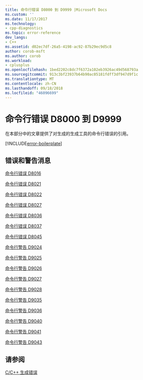 ```yaml
---
title: 命令行错误 D8000 到 D9999 |Microsoft Docs
ms.custom: ''
ms.date: 11/17/2017
ms.technology:
- cpp-diagnostics
ms.topic: error-reference
dev_langs:
- C++
ms.assetid: d02ec7df-26a5-4198-ac92-87b29ec9d5c8
author: corob-msft
ms.author: corob
ms.workload:
- cplusplus
ms.openlocfilehash: 1bed2202c8dc7f6372a102eb3926ac49d568793a
ms.sourcegitcommit: 913c3bf23937b64b90ac05181fdff3df947d9f1c
ms.translationtype: MT
ms.contentlocale: zh-CN
ms.lasthandoff: 09/18/2018
ms.locfileid: "46096699"
---
```

# <a name="command-line-errors-d8000-through-d9999"></a>命令行错误 D8000 到 D9999

在本部分中的文章提供了对生成的生成工具的命令行错误的引用。

[!INCLUDE[error-boilerplate](../../error-messages/includes/error-boilerplate.md)]

## <a name="error-and-warning-messages"></a>错误和警告消息

[命令行错误 D8016](../../error-messages/tool-errors/command-line-error-d8016.md)

[命令行错误 D8021](../../error-messages/tool-errors/command-line-error-d8021.md)

[命令行错误 D8022](../../error-messages/tool-errors/command-line-error-d8022.md)

[命令行错误 D8027](../../error-messages/tool-errors/command-line-error-d8027.md)

[命令行错误 D8036](../../error-messages/tool-errors/command-line-error-d8036.md)

[命令行错误 D8037](../../error-messages/tool-errors/command-line-error-d8037.md)

[命令行错误 D8045](../../error-messages/tool-errors/command-line-error-d8045.md)

[命令行警告 D9024](../../error-messages/tool-errors/command-line-warning-d9024.md)

[命令行警告 D9025](../../error-messages/tool-errors/command-line-warning-d9025.md)

[命令行警告 D9026](../../error-messages/tool-errors/command-line-warning-d9026.md)

[命令行警告 D9027](../../error-messages/tool-errors/command-line-warning-d9027.md)

[命令行警告 D9028](../../error-messages/tool-errors/command-line-warning-d9028.md)

[命令行警告 D9035](../../error-messages/tool-errors/command-line-warning-d9035.md)

[命令行警告 D9036](../../error-messages/tool-errors/command-line-warning-d9036.md)

[命令行警告 D9040](../../error-messages/tool-errors/command-line-warning-d9040.md)

[命令行警告 D9041](../../error-messages/tool-errors/command-line-warning-d9041.md)

[命令行警告 D9043](../../error-messages/tool-errors/command-line-warning-d9043.md)

## <a name="see-also"></a>请参阅

[C/C++ 生成错误](../../error-messages/compiler-errors-1/c-cpp-build-errors.md)